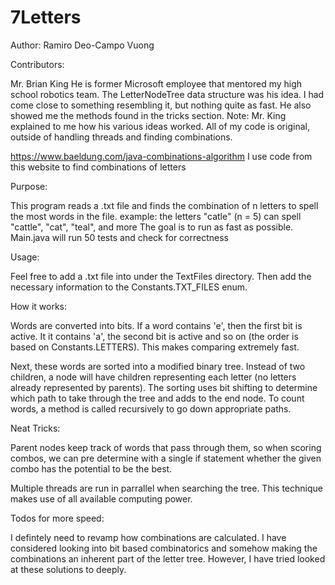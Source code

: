 # 7Letters

Author: Ramiro Deo-Campo Vuong


Contributors:

Mr. Brian King
He is former Microsoft employee	that mentored my high school robotics team.
The LetterNodeTree data structure was his idea. I had come close to something resembling it,
but nothing quite as fast. He also showed me the methods found in the tricks section.
Note: Mr. King explained to me how his various ideas worked. All of my code is original,
outside of handling threads and finding combinations.

https://www.baeldung.com/java-combinations-algorithm
I use code from this website to find combinations of letters



Purpose:

This program reads a .txt file and finds the combination of n letters
to spell the most words in the file.
example: the letters "catle" (n = 5) can spell "cattle", "cat", "teal", and more
The goal is to run as fast as possible.
Main.java will run 50 tests and check for correctness



Usage:

Feel free to add a .txt file into under the TextFiles directory. Then add the necessary information to the 
Constants.TXT_FILES enum.



How it works:

Words are converted into bits. If a word contains 'e', then the first bit is active. It it contains 'a',
the second bit is active and so on (the order is based on Constants.LETTERS). This makes comparing extremely 
fast. 

Next, these words are sorted into a modified binary tree. Instead of two children, a node will have children
representing each letter (no letters already represented by parents). The sorting uses bit shifting to determine which path to take
through the tree and adds to the end node. To count words, a method is called recursively to go down appropriate paths.



Neat Tricks:

Parent nodes keep track of words that pass through them, so when scoring combos, we can pre determine with a single
if statement whether the given combo has the potential to be the best.

Multiple threads are run in parrallel when searching the tree. This technique makes use of all available computing power.



Todos for more speed:

I defintely need to revamp how combinations are calculated. I have considered looking into bit based combinatorics and
somehow making the combinations an inherent part of the letter tree. However, I have tried looked at these solutions to deeply.
